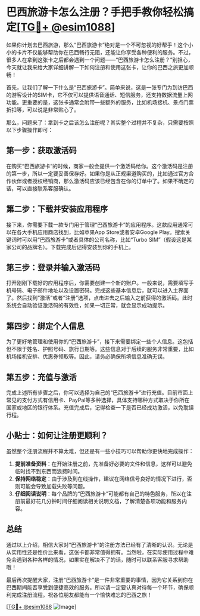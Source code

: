 # 巴西旅游卡怎么注册？手把手教你轻松搞定[[TG💪+ @esim1088](https://t.me/s/esim1088)]

如果你计划去巴西旅游，那么“巴西旅游卡”绝对是一个不可忽视的好帮手！这个小小的卡片不仅能够帮助你在巴西畅行无阻，还能让你享受各种便利的服务。不过，很多人在拿到这张卡之后都会遇到一个问题——“巴西旅游卡怎么注册？”别担心，今天就让我来给大家详细讲解一下如何注册和使用这张卡，让你的巴西之旅更加顺畅！

首先，让我们了解一下什么是“巴西旅游卡”。简单来说，这是一张专门为到访巴西的游客设计的SIM卡，它不仅可以提供语音通话、短信服务，还支持数据流量上网功能。更重要的是，这张卡通常会附带一些额外的服务，比如机场接机、景点门票折扣等，可以说是非常贴心了。

那么，问题来了：拿到卡之后该怎么注册呢？其实整个过程并不复杂，只需要按照以下步骤操作即可：

## 第一步：获取激活码

在购买“巴西旅游卡”的时候，商家一般会提供一个激活码给你。这个激活码是注册的第一步，所以一定要妥善保存好。如果你是从正规渠道购买的，比如通过官方合作伙伴或者授权经销商，那么激活码应该已经包含在你的订单中了。如果不确定的话，可以直接联系客服确认。

## 第二步：下载并安装应用程序

接下来，你需要下载一款专门用于管理“巴西旅游卡”的应用程序。这款应用通常可以在各大手机应用商店找到，比如苹果App Store或者安卓Google Play。搜索关键词时可以用“巴西旅游卡”或者具体的公司名称，比如“Turbo SIM”（假设这是某家公司的品牌名）。下载完成后记得安装到你的手机上。

## 第三步：登录并输入激活码

打开刚刚下载好的应用程序后，你需要创建一个新的账户。一般来说，需要填写手机号码、电子邮件地址以及设置密码。完成这些基本信息后，就可以进入主界面了。然后找到“激活”或者“注册”选项，点击进去之后输入之前获得的激活码。此时系统会自动验证激活码的有效性，如果一切正常，就会显示成功提示。

## 第四步：绑定个人信息

为了更好地管理和使用你的“巴西旅游卡”，接下来需要绑定一些个人信息。这包括但不限于姓名、护照号码、旅行日期等。这些信息对于后续的服务非常重要，比如机场接机安排、优惠券领取等。因此，请务必确保所填信息准确无误。

## 第五步：充值与激活

完成上述所有步骤之后，你可以选择为自己的“巴西旅游卡”进行充值。目前市面上常见的支付方式有信用卡、PayPal等多种选择，具体支持哪种方式取决于你所在国家或地区的银行体系。充值完成后，记得检查一下是否已经成功激活，以免耽误行程。

## 小贴士：如何让注册更顺利？

虽然整个注册流程并不算太难，但还是有一些小技巧可以帮助你更快地完成操作：

1. **提前准备资料**：在开始注册之前，先准备好必要的文件和信息，这样可以避免临时找不到东西而浪费时间。
2. **保持网络稳定**：由于涉及到在线操作，建议在网络信号良好的情况下进行，否则可能会导致加载失败等问题。
3. **仔细阅读说明**：每个品牌的“巴西旅游卡”可能都有自己的特色服务，所以在注册前最好花几分钟时间仔细阅读相关说明文档，了解清楚各项功能和服务内容。

## 总结

通过以上介绍，相信大家对“巴西旅游卡”的注册方法已经有了清晰的认识。无论是从实用性还是性价比来看，这张卡都非常值得拥有。当然啦，在实际使用过程中难免会遇到各种各样的情况，如果实在解决不了的话，随时可以联系客服寻求帮助哦！

最后再次提醒大家，注册“巴西旅游卡”是一件非常重要的事情，因为它关系到你在巴西期间能否享受到便捷高效的服务。所以请一定要认真对待每一个环节，确保顺利完成注册流程。祝各位朋友都能有一个愉快难忘的巴西之旅！

[[TG💪+ @esim1088](https://t.me/s/esim1088) ![Image](https://i.postimg.cc/4NQfJmqS/Snipaste-2025-05-13-00-14-12.png)]